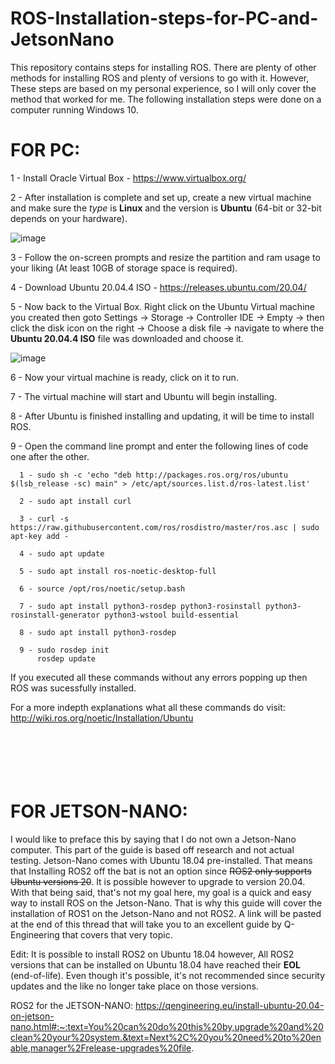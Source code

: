 # ROS-Installation-steps-for-PC-and-JetsonNano
  This repository contains steps for installing ROS. There are plenty of other methods for installing ROS and plenty of versions to go with it. However, These steps are based on my personal experience, so I will only cover the method that worked for me. The following installation steps were done on a computer running Windows 10. <br />

# FOR PC: 

1 - Install Oracle Virtual Box -  https://www.virtualbox.org/ <br />

2 - After installation is complete and set up, create a new virtual machine and make sure the *type* is __Linux__ and the version is __Ubuntu__ (64-bit or 32-bit depends on your hardware). <br />

![image](https://user-images.githubusercontent.com/109832303/180582685-9c8404d9-095e-460b-ad46-f2ceff5b9d3a.png) <br />

3 - Follow the on-screen prompts and resize the partition and ram usage to your liking (At least 10GB of storage space is required).

4 - Download Ubuntu 20.04.4 ISO - https://releases.ubuntu.com/20.04/

5 - Now back to the Virtual Box. Right click on the Ubuntu Virtual machine you created then goto Settings -> Storage -> Controller IDE -> Empty -> then click the disk icon on the right -> Choose a disk file -> navigate to where the __Ubuntu 20.04.4 ISO__ file was downloaded and choose it.  <br />

![image](https://user-images.githubusercontent.com/109832303/180583348-52137158-3580-4d80-8d3f-7db4083b4f3f.png) 

6 - Now your virtual machine is ready, click on it to run.

7 - The virtual machine will start and Ubuntu will begin installing.

8 - After Ubuntu is finished installing and updating, it will be time to install ROS.

9 - Open the command line prompt and enter the following lines of code one after the other.

             
      1 - sudo sh -c 'echo "deb http://packages.ros.org/ros/ubuntu $(lsb_release -sc) main" > /etc/apt/sources.list.d/ros-latest.list' 
             
      2 - sudo apt install curl
       
      3 - curl -s https://raw.githubusercontent.com/ros/rosdistro/master/ros.asc | sudo apt-key add -
       
      4 - sudo apt update
       
      5 - sudo apt install ros-noetic-desktop-full
       
      6 - source /opt/ros/noetic/setup.bash
      
      7 - sudo apt install python3-rosdep python3-rosinstall python3-rosinstall-generator python3-wstool build-essential
      
      8 - sudo apt install python3-rosdep
      
      9 - sudo rosdep init
          rosdep update
             
             
 If you executed all these commands without any errors popping up then ROS was sucessfully installed.  
  
 For a more indepth explanations what all these commands do visit: http://wiki.ros.org/noetic/Installation/Ubuntu <br /> <br /> <br /> <br /> <br /> <br />
 
 
 
 
 
 # FOR JETSON-NANO: 
  I would like to preface this by saying that I do not own a Jetson-Nano computer. This part of the guide is based off research and not actual testing. Jetson-Nano comes with Ubuntu 18.04 pre-installed. That means that Installing ROS2 off the bat is not an option since ~~ROS2 only supports Ubuntu versions 20~~. It is possible however to upgrade to version 20.04. With that being said, that's not my goal here, my goal is a quick and easy way to install ROS on the Jetson-Nano. That is why this guide will cover the installation of ROS1 on the Jetson-Nano and not ROS2. A link will be pasted at the end of this thread that will take you to an excellent guide by Q-Engineering that covers that very topic.

Edit: It is possible to install ROS2 on Ubuntu 18.04 however, All ROS2 versions that can be installed on Ubuntu 18.04 have reached their __EOL__ (end-of-life). Even though it's possible, it's not recommended since security updates and the like no longer take place on those versions.


ROS2 for the JETSON-NANO: 
https://qengineering.eu/install-ubuntu-20.04-on-jetson-nano.html#:~:text=You%20can%20do%20this%20by,upgrade%20and%20clean%20your%20system.&text=Next%2C%20you%20need%20to%20enable,manager%2Frelease-upgrades%20file.
